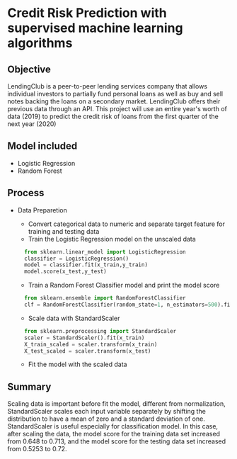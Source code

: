 # Credit Risk Prediction with supervised machine learning algorithms
## Objective 
LendingClub is a peer-to-peer lending services company that allows individual investors to partially fund personal loans as well as buy and sell notes backing the loans on a secondary market. LendingClub offers their previous data through an API. This project will use an entire year's worth of data (2019) to predict the credit risk of loans from the first quarter of the next year (2020)

## Model included
- Logistic Regression
- Random Forest

## Process
- Data Preparetion
  - Convert categorical data to numeric and separate target feature for training and testing data
  - Train the Logistic Regression model on the unscaled data 

  ```python
    from sklearn.linear_model import LogisticRegression
    classifier = LogisticRegression()
    model = classifier.fit(x_train,y_train)
    model.score(x_test,y_test)
  ```
  - Train a Random Forest Classifier model and print the model score

  ```python
    from sklearn.ensemble import RandomForestClassifier
    clf = RandomForestClassifier(random_state=1, n_estimators=500).fit(x_train, y_train)
  ```
  - Scale data with StandardScaler

  ```python
    from sklearn.preprocessing import StandardScaler
    scaler = StandardScaler().fit(x_train)
    X_train_scaled = scaler.transform(x_train)
    X_test_scaled = scaler.transform(x_test)
  ```
  - Fit the model with the scaled data

## Summary
Scaling data is important before fit the model, different from normalization, StandardScaler scales each input variable separately by shifting the distribution to have a mean of zero and a standard deviation of one. StandardScaler is useful especially for classification model. In this case, after scaling the data, the model score for the training data set increased from 0.648 to 0.713, and the model score for the testing data set increased from  0.5253 to 0.72.
